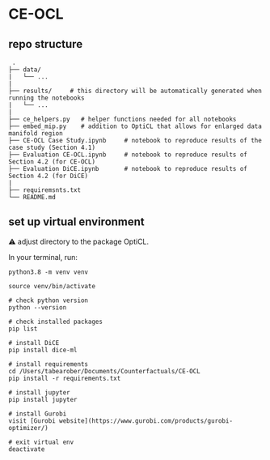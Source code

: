 # CE-OCL
 
 
 
 ## repo structure
     .
    ├── data/         
    |   └── ...
    |
    ├── results/     # this directory will be automatically generated when running the notebooks
    |   └── ...
    |
    ├── ce_helpers.py   # helper functions needed for all notebooks
    ├── embed_mip.py    # addition to OptiCL that allows for enlarged data manifold region
    ├── CE-OCL Case Study.ipynb     # notebook to reproduce results of the case study (Section 4.1)
    ├── Evaluation CE-OCL.ipynb     # notebook to reproduce results of Section 4.2 (for CE-OCL)
    ├── Evaluation DiCE.ipynb       # notebook to reproduce results of Section 4.2 (for DiCE)
    |   
    ├── requiremsnts.txt
    └── README.md


## set up virtual environment

:warning: adjust directory to the package OptiCL.

In your terminal, run: 

```
python3.8 -m venv venv

source venv/bin/activate

# check python version
python --version

# check installed packages
pip list

# install DiCE
pip install dice-ml

# install requirements
cd /Users/tabearober/Documents/Counterfactuals/CE-OCL
pip install -r requirements.txt

# install jupyter
pip install jupyter

# install Gurobi
visit [Gurobi website](https://www.gurobi.com/products/gurobi-optimizer/)

# exit virtual env
deactivate
```
